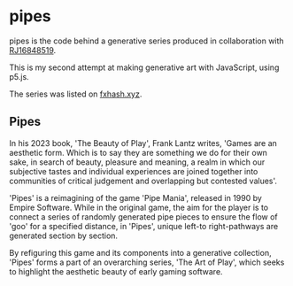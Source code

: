 # pipes #

pipes is the code behind a generative series produced in collaboration with [RJ16848519](https://twitter.com/RJ16848519).

This is my second attempt at making generative art with JavaScript, using p5.js.

The series was listed on [fxhash.xyz]().

## Pipes ##

In his 2023 book, 'The Beauty of Play', Frank Lantz writes, 'Games are an aesthetic form. Which is to say they are something we do for their own sake, in search of beauty, pleasure and meaning, a realm in which our subjective tastes and individual experiences are joined together into communities of critical judgement and overlapping but contested values'.

'Pipes' is a reimagining of the game 'Pipe Mania', released in 1990 by Empire Software. While in the original game, the aim for the player is to connect a series of randomly generated pipe pieces to ensure the flow of 'goo' for a specified distance, in 'Pipes', unique left-to right-pathways are generated section by section.

By refiguring this game and its components into a generative collection, 'Pipes' forms a part of an overarching series, 'The Art of Play', which seeks to highlight the aesthetic beauty of early gaming software.
